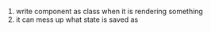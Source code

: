 1. write component as class when it is rendering something
2. it can mess up what state is saved as 
